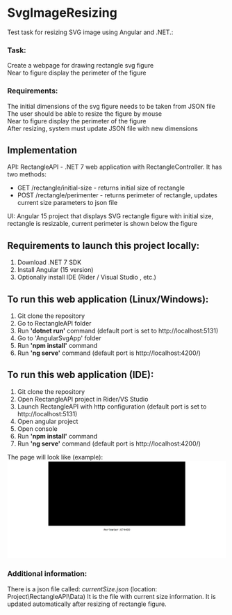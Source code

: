 # SvgImageResizing
Test task for resizing SVG image using Angular and .NET.:
### Task:
Create a webpage for drawing rectangle svg figure<br/>
Near to figure display the perimeter of the figure
### Requirements:
The initial dimensions of the svg figure needs to be taken from JSON file<br/>
The user should be able to resize the figure by mouse<br/>
Near to figure display the perimeter of the figure<br/>
After resizing, system must update JSON file with new dimensions

## Implementation
API: RectangleAPI - .NET 7 web application with RectangleController. It has two methods:
- GET /rectangle/initial-size - returns initial size of rectangle
- POST /rectangle/perimenter - returns perimeter of rectangle, updates current size parameters to json file

UI: Angular 15 project that displays SVG rectangle figure with initial size, rectangle is resizable, current perimeter is shown below the figure

## Requirements to launch this project locally:
1. Download .NET 7 SDK
2. Install Angular (15 version)
3. Optionally install IDE (Rider / Visual Studio , etc.)

## To run this web application (Linux/Windows):
1. Git clone the repository
2. Go to RectangleAPI folder
3. Run **'dotnet run'** command (default port is set to http://localhost:5131)
4. Go to 'AngularSvgApp' folder
5. Run **'npm install'** command
6. Run **'ng serve'** command (default port is http://localhost:4200/)

## To run this web application (IDE):
1. Git clone the repository
2. Open RectangleAPI project in Rider/VS Studio
3. Launch RectangleAPI with http configuration (default port is set to http://localhost:5131)
4. Open angular project
5. Open console
6. Run **'npm install'** command
7. Run **'ng serve'** command (default port is http://localhost:4200/)

The page will look like (example):
![image](/assets/images/screenshot.png)

### Additional information:
There is a json file called: *currentSize.json* (location: Project\RectangleAPI\Data)
It is the file with current size information. It is updated automatically after resizing of rectangle figure.

